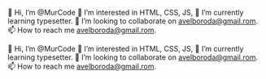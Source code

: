 👋 Hi, I’m @MurCode
👀 I’m interested in HTML, CSS, JS,
🌱 I’m currently learning typesetter.
💞️ I’m looking to collaborate on avelboroda@gmail.rom.
📫 How to reach me avelboroda@gmail.rom.

<!---
MurCode/MurCode is a ✨ special ✨ repository because its `README.md` (this file) appears on your GitHub profile.
You can click the Preview link to take a look at your changes.
--->
👋 Hi, I’m @MurCode
👀 I’m interested in HTML, CSS, JS,
🌱 I’m currently learning typesetter.
💞️ I’m looking to collaborate on avelboroda@gmail.rom.
📫 How to reach me avelboroda@gmail.rom.

